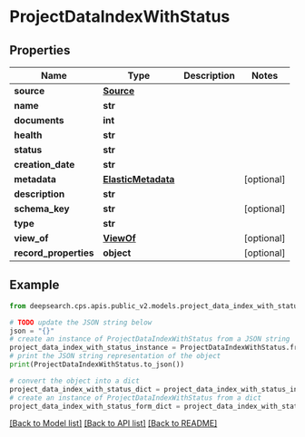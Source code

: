 # ProjectDataIndexWithStatus


## Properties

Name | Type | Description | Notes
------------ | ------------- | ------------- | -------------
**source** | [**Source**](Source.md) |  | 
**name** | **str** |  | 
**documents** | **int** |  | 
**health** | **str** |  | 
**status** | **str** |  | 
**creation_date** | **str** |  | 
**metadata** | [**ElasticMetadata**](ElasticMetadata.md) |  | [optional] 
**description** | **str** |  | 
**schema_key** | **str** |  | [optional] 
**type** | **str** |  | 
**view_of** | [**ViewOf**](ViewOf.md) |  | [optional] 
**record_properties** | **object** |  | [optional] 

## Example

```python
from deepsearch.cps.apis.public_v2.models.project_data_index_with_status import ProjectDataIndexWithStatus

# TODO update the JSON string below
json = "{}"
# create an instance of ProjectDataIndexWithStatus from a JSON string
project_data_index_with_status_instance = ProjectDataIndexWithStatus.from_json(json)
# print the JSON string representation of the object
print(ProjectDataIndexWithStatus.to_json())

# convert the object into a dict
project_data_index_with_status_dict = project_data_index_with_status_instance.to_dict()
# create an instance of ProjectDataIndexWithStatus from a dict
project_data_index_with_status_form_dict = project_data_index_with_status.from_dict(project_data_index_with_status_dict)
```
[[Back to Model list]](../README.md#documentation-for-models) [[Back to API list]](../README.md#documentation-for-api-endpoints) [[Back to README]](../README.md)


